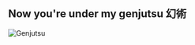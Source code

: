 ## Now you're under my genjutsu 幻術

![Genjutsu](https://www.google.com/url?sa=i&url=https%3A%2F%2Fmakeagif.com%2Fgif%2Fitachi-uchiha-tsukuyomi-genjutsu-mangekyo-sharingan-QP2ewJ&psig=AOvVaw0xA0D7BnOUgnCS_0jzqcg0&ust=1732874515677000&source=images&cd=vfe&opi=89978449&ved=0CBMQjRxqFwoTCPjzyeTi_okDFQAAAAAdAAAAABAE)

<!--
**fede-da/fede-da** is a ✨ _special_ ✨ repository because its `README.md` (this file) appears on your GitHub profile.

Here are some ideas to get you started:

- 🔭 I’m currently working on ...
- 🌱 I’m currently learning ...
- 👯 I’m looking to collaborate on ...
- 🤔 I’m looking for help with ...
- 💬 Ask me about ...
- 📫 How to reach me: ...
- ⚡ Fun fact: ...
-->
